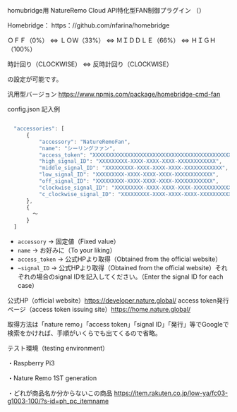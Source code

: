 
homubridge用 NatureRemo Cloud API特化型FAN制御プラグイン （）

Homebridge：  https：//github.com/nfarina/homebridge

ＯＦＦ（0%） ⇔ ＬＯＷ（33%） ⇔ ＭＩＤＤＬＥ（66%） ⇔ ＨＩＧＨ（100%）

時計回り（CLOCKWISE） ⇔ 反時計回り（CLOCKWISE）

の設定が可能です。

汎用型バージョン
https://www.npmjs.com/package/homebridge-cmd-fan

config.json 記入例
```js

  "accessories": [
      {
          "accessory": "NatureRemoFan",
          "name": "シーリングファン",
          "access_token": "XXXXXXXXXXXXXXXXXXXXXXXXXXXXXXXXXXXXXXXXXXXXXXXXXXXXXXXXXXXXXXXXXXXXXXXXXXXXXXXXXXXXXXX",
          "high_signal_ID": "XXXXXXXXX-XXXX-XXXX-XXXX-XXXXXXXXXXXX",
          "middle_signal_ID": "XXXXXXXXX-XXXX-XXXX-XXXX-XXXXXXXXXXXX",
          "low_signal_ID": "XXXXXXXXX-XXXX-XXXX-XXXX-XXXXXXXXXXXX",
          "off_signal_ID": "XXXXXXXXX-XXXX-XXXX-XXXX-XXXXXXXXXXXX",
          "clockwise_signal_ID": "XXXXXXXXX-XXXX-XXXX-XXXX-XXXXXXXXXXXX",
          "c_clockwise_signal_ID": "XXXXXXXXX-XXXX-XXXX-XXXX-XXXXXXXXXXXX"
      },
      {
        ～
      }
  ]
```

* `accessory` → 固定値（Fixed value）
* `name` → お好みに（To your liking）
* `access_token` → 公式HPより取得（Obtained from the official website）
* `~signal_ID` → 公式HPより取得（Obtained from the official website）それぞれの場合のsignal IDを記入してください。（Enter the signal ID for each case）

公式HP（official website）https://developer.nature.global/
access token発行ページ（access token issuing site）https://home.nature.global/

取得方法は「nature remo」「access token」「signal ID」「発行」等でGoogleで検索をかければ、手順がいくらでも出てくるので省略。

テスト環境（testing environment）

・Raspberry Pi3

・Nature Remo 1ST generation

・どれが商品名か分からないこの商品 https://item.rakuten.co.jp/low-ya/fc03-g1003-100/?s-id=ph_pc_itemname
